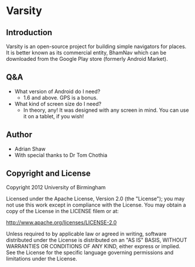 Varsity
=======

Introduction
------------

Varsity is an open-source project for building simple navigators for places.
It is better known as its commercial entity, BhamNav which can be downloaded from the Google Play store (formerly Android Market).

Q&A
---

* What version of Android do I need?
	* 1.6 and above. GPS is a bonus.
* What kind of screen size do I need?
	* In theory, any! It was designed with any screen in mind. You can use it on a tablet, if you wish!

Author
------
* Adrian Shaw
* With special thanks to Dr Tom Chothia

Copyright and License
---------------------

Copyright 2012 University of Birmingham

Licensed under the Apache License, Version 2.0 (the "License"); you may not use this work except in compliance with the License. You may obtain a copy of the License in the LICENSE filem or at:

http://www.apache.org/licenses/LICENSE-2.0

Unless required to by applicable law or agreed in writing, software distributed under the License is distributed on an "AS IS" BASIS, WITHOUT WARRANTIES OR CONDITIONS OF ANY KIND, either express or implied. See the License for the specific language governing permissions and limitations under the License.
